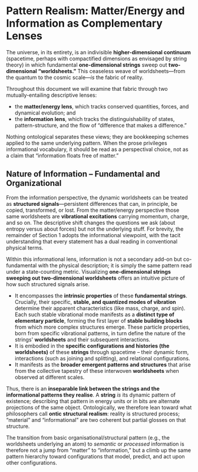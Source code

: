 # Pattern Realism: Matter/Energy and Information as Complementary Lenses

The universe, in its entirety, is an indivisible **higher-dimensional continuum** (spacetime, perhaps with compactified dimensions as envisaged by string theory) in which fundamental **one-dimensional strings** sweep out **two-dimensional “worldsheets.”** This ceaseless weave of worldsheets—from the quantum to the cosmic scale—*is* the fabric of reality. 

Throughout this document we will examine that fabric through two mutually-entailing descriptive lenses:

- the **matter/energy lens**, which tracks conserved quantities, forces, and dynamical evolution; and
- the **information lens**, which tracks the distinguishability of states, pattern-structure, and the flow of “difference that makes a difference.”

Nothing ontological separates these views; they are bookkeeping schemes applied to the same underlying pattern. When the prose privileges informational vocabulary, it should be read as a perspectival choice, not as a claim that “information floats free of matter.”

## Nature of Information – Fundamental and Organizational

From the information perspective, the dynamic worldsheets can be treated as **structured signals**—persistent differences that can, in principle, be copied, transformed, or lost. From the matter/energy perspective those same worldsheets are **vibrational excitations** carrying momentum, charge, and so on. The descriptive shift changes the questions we ask (about entropy versus about forces) but not the underlying stuff. For brevity, the remainder of Section 1 adopts the informational viewpoint, with the tacit understanding that every statement has a dual reading in conventional physical terms.

Within this informational lens, information is not a secondary add-on but co-fundamental with the physical description; it is simply the same pattern read under a state-counting metric. Visualizing **one-dimensional strings sweeping out two-dimensional worldsheets** offers an intuitive picture of how such structured signals arise.

- It encompasses the **intrinsic properties** of these **fundamental strings**. Crucially, their specific, **stable, and quantized modes of vibration** determine their apparent characteristics (like mass, charge, and spin). Each such stable vibrational mode manifests as a **distinct type of elementary particle**, forming the first layer of **stable building blocks** from which more complex structures emerge. These particle properties, born from specific vibrational patterns, in turn define the nature of the strings' **worldsheets** and their subsequent interactions.
- It is embodied in the **specific configurations and histories (the worldsheets)** of these **strings** through spacetime – their dynamic form, interactions (such as joining and splitting), and relational configurations.
- It manifests as the **broader emergent patterns and structures** that arise from the collective tapestry of these interwoven **worldsheets** when observed at different scales.

Thus, there is an **inseparable link between the strings and the informational patterns they realise**. A **string** *is* its dynamic pattern of existence; describing that pattern in energy units or in bits are alternate projections of the same object. Ontologically, we therefore lean toward what philosophers call **ontic structural realism**: reality is structured process; “material” and “informational” are two coherent but partial glosses on that structure.

The transition from basic organisational/structural pattern (e.g., the worldsheets underlying an atom) to *semantic* or *processed* information is therefore not a jump from “matter” to “information,” but a climb up the same pattern hierarchy toward configurations that model, predict, and act upon other configurations.